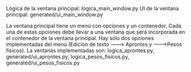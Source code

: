 Lógica de la ventana principal: logica_main_window.py
UI de la ventana principal: generated/ui_main_window.py

La ventana principal tiene un menú con opciones y un contenedor. Cada una de estas opciones debe llevar a una ventana que será incorporada en el contenedor de la ventana principal.
Hay sólo dos opciones implementadas del menú (Edición de texto ---> Aprontes y --->Pesos físicos). La ventanas implementadas son: logica_aprontes.py, generated/ui_aprontes.py, logica_pesos_fisicos.py, generated/ui_pesos_fisicos.py
